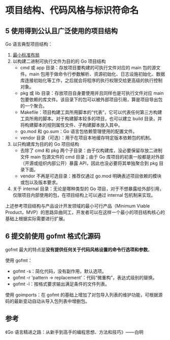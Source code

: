 # 项目结构、代码风格与标识符命名

## 5 使用得到公认且广泛使用的项目结构

Go 语言典型项目结构：

1. [最小标准布局](https://github.com/golang-standards/project-layout/issues/117#issuecomment-828503689)
2. 以构建二进制可执行文件为目的的 Go 项目结构
   - cmd 或 app 目录：存放项目要构建的可执行文件对应的 main 包的源文件。main 包用于做命令行参数解析、资源初始化、日志设施初始化、数据库连接初始化等工作，之后就会将程序的执行权限交给更高级的执行控制对象。
   - pkg 或 lib 目录：存放项目自身要使用并且同样也是可执行文件对应 main 包要依赖的库文件。该目录下的包可以被外部项目引用，算是项目导出包的一个聚合。
   - Makefile：项目构建工具所用脚本的“代表”，它可以代表任何第三方构建工具所用的脚本。对于构建脚本较多的项目，也可以建立 build 目录，并将构建脚本的规则属性文件、子构建脚本放入其中。
   - go.mod 和 go.sum：Go 语言包依赖管理使用的配置文件。
   - vendor 目录（可选）：用于在项目本地缓存特定版本依赖包的机制。
3. 以只构建库为目的的 Go 项目结构
   - 去除了 cmd 和 pkg 两个子目录：由于仅构建库，没必要保留存放二进制文件 main 包源文件的 cmd 目录；由于 Go 库项目的初衷一般都是对外部（开源或组织内部公开）暴露 API，因此也没必要将其单独聚合到 pkg 目录下面。
   - vendor 不再是可选目录：推荐仅通过 go.mod 明确表述项目依赖的模块或包以及版本要求。
4. 关于 internal 目录：无论是哪种类型的 Go 项目，对于不想暴露给外部引用，仅限项目内部使用的包，在项目结构上可以通过 internal 包机制来实现。

上述参考项目结构与产品设计开发领域的最小可行产品（Minimum Viable Product，MVP）的思路异曲同工，开发者可以在这样一个最小的项目结构核心的基础上根据实际需要进行扩展。

## 6 提交前使用 gofmt 格式化源码

gofmt 最大的特点是**没有提供任何关于代码风格设置的命令行选项和参数**。

使用 gofmt：

- gofmt -s：简化代码，没有副作用，默认选项。
- gofmt -r 'pattern -> replacement'：代码“微重构”，表达式级别的替换。
- gofmt -l：按格式要求输出满足条件的文件列表。

使用 goimports：在 gofmt 的基础上增加了对包导入列表的维护功能，可根据源码的最新变动自动从导入包列表中增删包。

## 参考

《Go 语言精进之路：从新手到高手的编程思想、方法和技巧》——白明